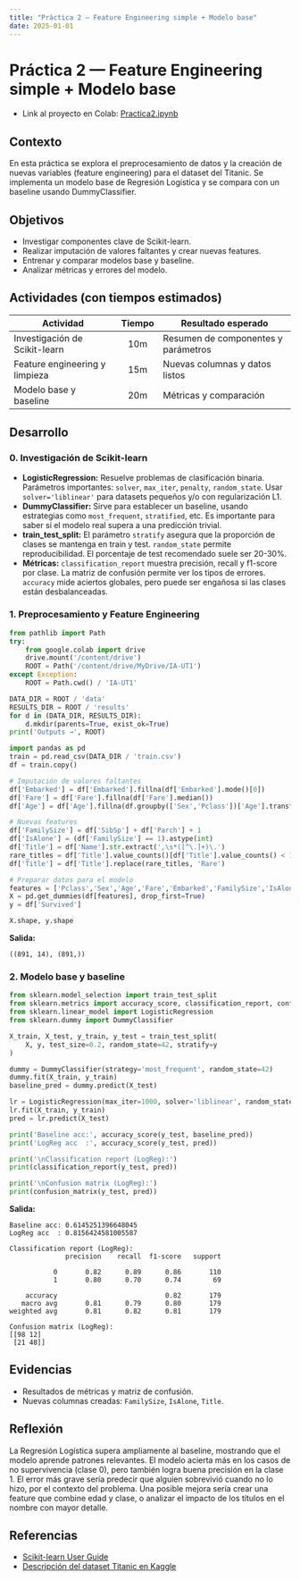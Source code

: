 ```yaml
---
title: "Práctica 2 — Feature Engineering simple + Modelo base"
date: 2025-01-01
---
```


# Práctica 2 — Feature Engineering simple + Modelo base

- Link al proyecto en Colab: [Practica2.ipynb](https://colab.research.google.com/drive/100QJZ96NoMD5aleEhmx0Xz_mYb4WJ9RM?usp=sharing)

## Contexto

En esta práctica se explora el preprocesamiento de datos y la creación de nuevas variables (feature engineering) para el dataset del Titanic. Se implementa un modelo base de Regresión Logística y se compara con un baseline usando DummyClassifier.

## Objetivos

- Investigar componentes clave de Scikit-learn.
- Realizar imputación de valores faltantes y crear nuevas features.
- Entrenar y comparar modelos base y baseline.
- Analizar métricas y errores del modelo.

## Actividades (con tiempos estimados)

| Actividad                      | Tiempo | Resultado esperado                  |
| ------------------------------ | :----: | ----------------------------------- |
| Investigación de Scikit-learn  |  10m   | Resumen de componentes y parámetros |
| Feature engineering y limpieza |  15m   | Nuevas columnas y datos listos      |
| Modelo base y baseline         |  20m   | Métricas y comparación              |

## Desarrollo

### 0. Investigación de Scikit-learn

- **LogisticRegression:** Resuelve problemas de clasificación binaria. Parámetros importantes: `solver`, `max_iter`, `penalty`, `random_state`. Usar `solver='liblinear'` para datasets pequeños y/o con regularización L1.
- **DummyClassifier:** Sirve para establecer un baseline, usando estrategias como `most_frequent`, `stratified`, etc. Es importante para saber si el modelo real supera a una predicción trivial.
- **train_test_split:** El parámetro `stratify` asegura que la proporción de clases se mantenga en train y test. `random_state` permite reproducibilidad. El porcentaje de test recomendado suele ser 20-30%.
- **Métricas:** `classification_report` muestra precisión, recall y f1-score por clase. La matriz de confusión permite ver los tipos de errores. `accuracy` mide aciertos globales, pero puede ser engañosa si las clases están desbalanceadas.

### 1. Preprocesamiento y Feature Engineering

```python
from pathlib import Path
try:
    from google.colab import drive
    drive.mount('/content/drive')
    ROOT = Path('/content/drive/MyDrive/IA-UT1')
except Exception:
    ROOT = Path.cwd() / 'IA-UT1'

DATA_DIR = ROOT / 'data'
RESULTS_DIR = ROOT / 'results'
for d in (DATA_DIR, RESULTS_DIR):
    d.mkdir(parents=True, exist_ok=True)
print('Outputs →', ROOT)

import pandas as pd
train = pd.read_csv(DATA_DIR / 'train.csv')
df = train.copy()

# Imputación de valores faltantes
df['Embarked'] = df['Embarked'].fillna(df['Embarked'].mode()[0])
df['Fare'] = df['Fare'].fillna(df['Fare'].median())
df['Age'] = df['Age'].fillna(df.groupby(['Sex','Pclass'])['Age'].transform('median'))

# Nuevas features
df['FamilySize'] = df['SibSp'] + df['Parch'] + 1
df['IsAlone'] = (df['FamilySize'] == 1).astype(int)
df['Title'] = df['Name'].str.extract(',\s*([^\.]+)\.')
rare_titles = df['Title'].value_counts()[df['Title'].value_counts() < 10].index
df['Title'] = df['Title'].replace(rare_titles, 'Rare')

# Preparar datos para el modelo
features = ['Pclass','Sex','Age','Fare','Embarked','FamilySize','IsAlone','Title','SibSp','Parch']
X = pd.get_dummies(df[features], drop_first=True)
y = df['Survived']

X.shape, y.shape
```

**Salida:**

```text
((891, 14), (891,))
```

### 2. Modelo base y baseline

```python
from sklearn.model_selection import train_test_split
from sklearn.metrics import accuracy_score, classification_report, confusion_matrix
from sklearn.linear_model import LogisticRegression
from sklearn.dummy import DummyClassifier

X_train, X_test, y_train, y_test = train_test_split(
    X, y, test_size=0.2, random_state=42, stratify=y
)

dummy = DummyClassifier(strategy='most_frequent', random_state=42)
dummy.fit(X_train, y_train)
baseline_pred = dummy.predict(X_test)

lr = LogisticRegression(max_iter=1000, solver='liblinear', random_state=42)
lr.fit(X_train, y_train)
pred = lr.predict(X_test)

print('Baseline acc:', accuracy_score(y_test, baseline_pred))
print('LogReg acc  :', accuracy_score(y_test, pred))

print('\nClassification report (LogReg):')
print(classification_report(y_test, pred))

print('\nConfusion matrix (LogReg):')
print(confusion_matrix(y_test, pred))
```

**Salida:**

```text
Baseline acc: 0.6145251396648045
LogReg acc  : 0.8156424581005587

Classification report (LogReg):
              precision    recall  f1-score   support

           0       0.82      0.89      0.86       110
           1       0.80      0.70      0.74        69

    accuracy                           0.82       179
   macro avg       0.81      0.79      0.80       179
weighted avg       0.81      0.82      0.81       179

Confusion matrix (LogReg):
[[98 12]
 [21 48]]
```

## Evidencias

- Resultados de métricas y matriz de confusión.
- Nuevas columnas creadas: `FamilySize`, `IsAlone`, `Title`.

## Reflexión

La Regresión Logística supera ampliamente al baseline, mostrando que el modelo aprende patrones relevantes. El modelo acierta más en los casos de no supervivencia (clase 0), pero también logra buena precisión en la clase 1. El error más grave sería predecir que alguien sobrevivió cuando no lo hizo, por el contexto del problema. Una posible mejora sería crear una feature que combine edad y clase, o analizar el impacto de los títulos en el nombre con mayor detalle.

## Referencias

- [Scikit-learn User Guide](https://scikit-learn.org/stable/user_guide.html)
- [Descripción del dataset Titanic en Kaggle](https://www.kaggle.com/competitions/titanic/data)
